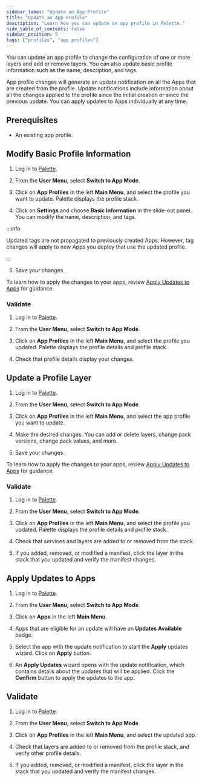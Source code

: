 ```yaml
---
sidebar_label: "Update an App Profile"
title: "Update an App Profile"
description: "Learn how you can update an app profile in Palette."
hide_table_of_contents: false
sidebar_position: 5
tags: ["profiles", "app profiles"]
---
```


You can update an app profile to change the configuration of one or more layers and add or remove layers. You can also update basic profile information such as the name, description, and tags.

App profile changes will generate an update notification on all the Apps that are created from the profile. Update notifications include information about all the changes applied to the profile since the initial creation or since the previous update. You can apply updates to Apps individually at any time.

## Prerequisites

- An existing app profile.

## Modify Basic Profile Information

1. Log in to [Palette](https://console.spectrocloud.com).

2. From the **User Menu**, select **Switch to App Mode**.

3. Click on **App Profiles** in the left **Main Menu**, and select the profile you want to update. Palette displays the profile stack.

4. Click on **Settings** and choose **Basic Information** in the slide-out panel. You can modify the name, description, and tags.

:::info

Updated tags are not propagated to previously created Apps. However, tag changes will apply to new Apps you deploy that use the updated profile.

:::

5. Save your changes.

To learn how to apply the changes to your apps, review [Apply Updates to Apps](#apply-updates-to-apps) for guidance.

### Validate

1. Log in to [Palette](https://console.spectrocloud.com).

2. From the **User Menu**, select **Switch to App Mode**.

3. Click on **App Profiles** in the left **Main Menu**, and select the profile you updated. Palette displays the profile details and profile stack.

4. Check that profile details display your changes.

## Update a Profile Layer

1. Log in to [Palette](https://console.spectrocloud.com/).

2. From the **User Menu**, select **Switch to App Mode**.

3. Click on **App Profiles** in the left **Main Menu**, and select the app profile you want to update.

4. Make the desired changes. You can add or delete layers, change pack versions, change pack values, and more.

5. Save your changes.

To learn how to apply the changes to your apps, review [Apply Updates to Apps](#apply-updates-to-apps) for guidance.

### Validate

1. Log in to [Palette](https://console.spectrocloud.com).

2. From the **User Menu**, select **Switch to App Mode**.

3. Click on **App Profiles** in the left **Main Menu**, and select the profile you updated. Palette displays the profile details and profile stack.

4. Check that services and layers are added to or removed from the stack.

5. If you added, removed, or modified a manifest, click the layer in the stack that you updated and verify the manifest changes.

## Apply Updates to Apps

1. Log in to [Palette](https://console.spectrocloud.com).

2. From the **User Menu**, select **Switch to App Mode**.

3. Click on **Apps** in the left **Main Menu**.

4. Apps that are eligible for an update will have an **Updates Available** badge.

5. Select the app with the update notification to start the **Apply** updates wizard. Click on **Apply** button.

6. An **Apply Updates** wizard opens with the update notification, which contains details about the updates that will be applied. Click the **Confirm** button to apply the updates to the app.

## Validate

1. Log in to [Palette](https://console.spectrocloud.com).

2. From the **User Menu**, select **Switch to App Mode**.

3. Click on **App Profiles** in the left **Main Menu**, and select the updated app.

4. Check that layers are added to or removed from the profile stack, and verify other profile details.

5. If you added, removed, or modified a manifest, click the layer in the stack that you updated and verify the manifest changes.
